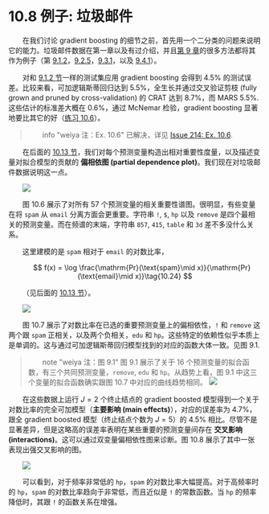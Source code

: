 # 10.8 例子: 垃圾邮件

<style>p{text-indent:2em;2}</style>

在我们讨论 gradient boosting 的细节之前，首先用一个二分类的问题来说明它的能力。垃圾邮件数据在第一章以及有过介绍，并且[第 9 章](/09-Additive-Models-Trees-and-Related-Methods/9.0-Introduction/index.html)的很多方法都将其作为例子（第 [9.1.2](/09-Additive-Models-Trees-and-Related-Methods/9.1-Generalized-Additive-Models/index.html#_3)，[9.2.5](/09-Additive-Models-Trees-and-Related-Methods/9.2-Tree-Based-Methods/index.html#_14)，[9.3.1](/09-Additive-Models-Trees-and-Related-Methods/9.3-PRIM/index.html#_1)，以及 [9.4.1](/09-Additive-Models-Trees-and-Related-Methods/9.4-MARS/index.html#_1)）。

对和 [9.1.2 节](/09-Additive-Models-Trees-and-Related-Methods/9.1-Generalized-Additive-Models/index.html#_3)一样的测试集应用 gradient boosting 会得到 4.5% 的测试误差。比较来看，可加逻辑斯蒂回归达到 5.5%，全生长并通过交叉验证剪枝 (fully grown and pruned by cross-validation) 的 CRAT 达到 8.7%，而 MARS 5.5%. 这些估计的标准差大概在 0.6%，通过 McNemar 检验，gradient boosting 显著地要比其它的好（[练习 10.6](https://github.com/szcf-weiya/ESL-CN/issues/214)）。

> info "weiya 注：Ex. 10.6"
    已解决，详见 [Issue 214: Ex. 10.6](https://github.com/szcf-weiya/ESL-CN/issues/214).

在后面的 [10.13 节](/10-Boosting-and-Additive-Trees/10.13-Interpretation/index.html)，我们对每个预测变量构造出相对重要性度量，以及描述变量对拟合模型的贡献的 **偏相依图 (partial dependence plot)**。我们现在对垃圾邮件数据说明这一点。

![](../img/10/fig10.6.png)

图 10.6 展示了对所有 57 个预测变量的相关重要性谱图。很明显，有些变量在将 `spam` 从 `email` 分离方面会更重要。字符串 `!`, `$`, `hp` 以及 `remove` 是四个最相关的预测变量。而在频谱的末端，字符串 `857`, `415`, `table` 和 `3d` 差不多没什么关系。

这里建模的是 `spam` 相对于 `email` 的对数比率，


$$
f(x) = \log \frac{\mathrm{Pr}(\text{spam}\mid x)}{\mathrm{Pr}(\text{email}\mid x)}\tag{10.24}
$$

（见后面的 [10.13 节](/10-Boosting-and-Additive-Trees/10.13-Interpretation/index.html)）。

![](../img/10/fig10.7.png)

图 10.7 展示了对数比率在已选的重要预测变量上的偏相依性，`!` 和 `remove` 这两个跟 `spam` 正相关，以及两个负相关，`edu` 和 `hp`。这些特定的依赖性似乎本质上是单调的。这与通过可加逻辑斯蒂回归模型找到的对应的函数大体一致。见图 9.1.

> note "weiya 注：图 9.1"
    图 9.1 展示了关于 16 个预测变量的拟合函数，有三个共同预测变量，`remove`, `edu` 和 `hp`。从趋势上看，图 9.1 中这三个变量的拟合函数确实跟图 10.7 中对应的曲线趋势相同。
    ![](../img/09/fig9.1.png)
    

在这些数据上运行 $J=2$ 个终止结点的 gradient boosted 模型得到一个关于对数比率的完全可加模型（**主要影响 (main effects)**），对应的误差率为 4.7%，跟全 gradient boosted 模型（终止结点个数为 $J=5$）的 4.5% 相比。尽管不是显著差异，但是这略高的误差率表明在某些重要的预测变量间存在 **交叉影响 (interactions)**。这可以通过双变量偏相依性图来诊断。图 10.8 展示了其中一张表现出强交叉影响的图。

![](../img/10/fig10.8.png)

可以看到，对于频率非常低的 `hp`，`spam` 的对数比率大幅提高。对于高频率时的 `hp`，`spam` 的对数比率趋向于非常低，而且近似是 `!` 的常数函数。当 `hp` 的频率降低时，其跟 `!` 的函数关系在增强。 